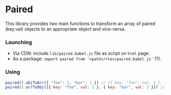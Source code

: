 # Paired

This library provides two main functions to transform an array of paired (key:val) objects to an appropriate object and vice-versa.

### Launching

* Via CDN: include `lib/paired.babel.js` file as script on `html` page.
* As a package: `import paired from '<path>/<to>/paired.babel.js'` (?).

### Using
```javascript
paired().objToArr({ "foo": 1, "bar": 1 }) // [{ key: "foo", val: 1 }, { key: "bar", val: 2 }]
paired().arrToObj([{ key: "foo", val: 1 }, { key: "bar", val: 2 }]) // { "foo": 1, "bar": 1 }
```
